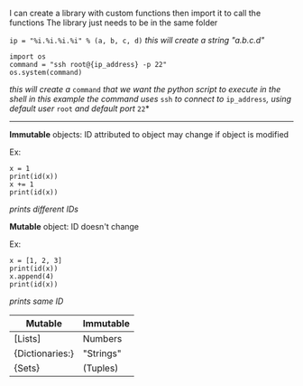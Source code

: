 I can create a library with custom functions then import it to call the functions
The library just needs to be in the same folder

`ip = "%i.%i.%i.%i" % (a, b, c, d)`
*this will create a string "a.b.c.d"*

```
import os
command = "ssh root@{ip_address} -p 22"
os.system(command)
```
*this will create a* `command` *that we want the python script to execute in the shell*
*in this example the command uses* `ssh` *to connect to* `ip_address`*, using default user* `root` *and default port* `22`*
___

**Immutable** objects:
ID attributed to object may change if object is modified

Ex:
```
x = 1
print(id(x))
x += 1
print(id(x))
```
*prints different IDs*

**Mutable** object:
ID doesn't change

Ex:
```
x = [1, 2, 3]
print(id(x))
x.append(4)
print(id(x))
```
*prints same ID*

| Mutable         | Immutable |
| --------------- | --------- |
| \[Lists]        | Numbers   |
| {Dictionaries:} | "Strings" |
| {Sets}          | (Tuples)  |
